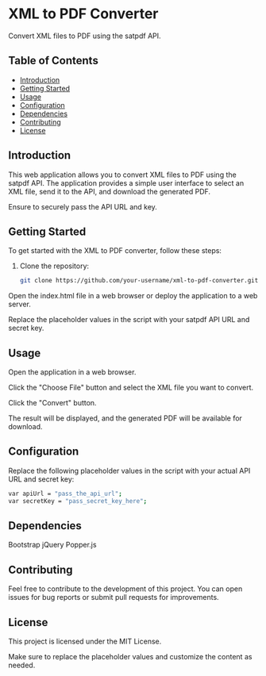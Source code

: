 # XML to PDF Converter

Convert XML files to PDF using the satpdf API.

## Table of Contents

- [Introduction](#introduction)
- [Getting Started](#getting-started)
- [Usage](#usage)
- [Configuration](#configuration)
- [Dependencies](#dependencies)
- [Contributing](#contributing)
- [License](#license)

## Introduction

This web application allows you to convert XML files to PDF using the satpdf API. The application provides a simple user interface to select an XML file, send it to the API, and download the generated PDF.

Ensure to securely pass the API URL and key.


## Getting Started

To get started with the XML to PDF converter, follow these steps:

1. Clone the repository:

   ```bash
   git clone https://github.com/your-username/xml-to-pdf-converter.git
   ```
Open the index.html file in a web browser or deploy the application to a web server.

Replace the placeholder values in the script with your satpdf API URL and secret key.

## Usage
Open the application in a web browser.

Click the "Choose File" button and select the XML file you want to convert.

Click the "Convert" button.

The result will be displayed, and the generated PDF will be available for download.

## Configuration
Replace the following placeholder values in the script with your actual API URL and secret key:
   
   ```bash
   var apiUrl = "pass_the_api_url";
   var secretKey = "pass_secret_key_here";
   ```
## Dependencies
   Bootstrap
   jQuery
   Popper.js

## Contributing
Feel free to contribute to the development of this project. You can open issues for bug reports or submit pull requests for improvements.

## License
This project is licensed under the MIT License.


Make sure to replace the placeholder values and customize the content as needed.
